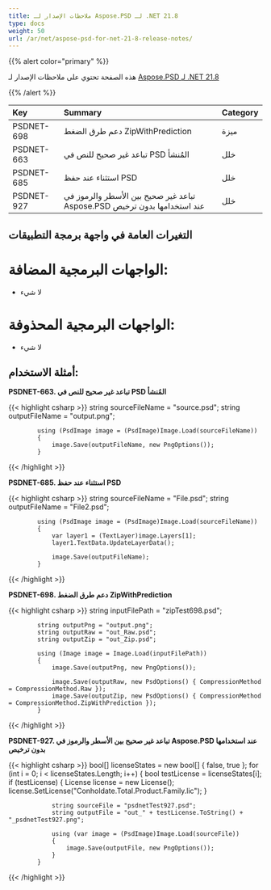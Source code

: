 ```yaml
---
title: ملاحظات الإصدار لـ Aspose.PSD لـ .NET 21.8
type: docs
weight: 50
url: /ar/net/aspose-psd-for-net-21-8-release-notes/
---
```


{{% alert color="primary" %}} 

هذه الصفحة تحتوي على ملاحظات الإصدار لـ [Aspose.PSD لـ .NET 21.8](https://www.nuget.org/packages/Aspose.PSD/)

{{% /alert %}} 

|**Key**|**Summary**|**Category**|
| :- | :- | :- |
|PSDNET-698|دعم طرق الضغط ZipWithPrediction|ميزة|
|PSDNET-663|تباعد غير صحيح للنص في PSD المُنشأ|خلل|
|PSDNET-685|استثناء عند حفظ PSD|خلل|
|PSDNET-927|تباعد غير صحيح بين الأسطر والرموز في Aspose.PSD عند استخدامها بدون ترخيص|خلل|

## **التغيرات العامة في واجهة برمجة التطبيقات**
# **الواجهات البرمجية المضافة:**
- لا شيء

# **الواجهات البرمجية المحذوفة:**
- لا شيء

## **أمثلة الاستخدام:**

**PSDNET-663. تباعد غير صحيح للنص في PSD المُنشأ**

{{< highlight csharp >}}
            string sourceFileName = "source.psd";
            string outputFileName = "output.png";

            using (PsdImage image = (PsdImage)Image.Load(sourceFileName))
            {
                image.Save(outputFileName, new PngOptions());
            }
{{< /highlight >}}

**PSDNET-685. استثناء عند حفظ PSD**

{{< highlight csharp >}}
            string sourceFileName = "File.psd";
            string outputFileName = "File2.psd";

            using (PsdImage image = (PsdImage)Image.Load(sourceFileName))
            {
                var layer1 = (TextLayer)image.Layers[1];
                layer1.TextData.UpdateLayerData();

                image.Save(outputFileName);
            }
{{< /highlight >}}

**PSDNET-698. دعم طرق الضغط ZipWithPrediction**

{{< highlight csharp >}}
            string inputFilePath = "zipTest698.psd";

            string outputPng = "output.png";
            string outputRaw = "out_Raw.psd";
            string outputZip = "out_Zip.psd";

            using (Image image = Image.Load(inputFilePath))
            {
                image.Save(outputPng, new PngOptions());

                image.Save(outputRaw, new PsdOptions() { CompressionMethod = CompressionMethod.Raw });
                image.Save(outputZip, new PsdOptions() { CompressionMethod = CompressionMethod.ZipWithPrediction });
            }
{{< /highlight >}}

**PSDNET-927. تباعد غير صحيح بين الأسطر والرموز في Aspose.PSD عند استخدامها بدون ترخيص**

{{< highlight csharp >}}
            bool[] licenseStates = new bool[] { false, true };
            for (int i = 0; i < licenseStates.Length; i++)
            {
                bool testLicense = licenseStates[i];
                if (testLicense)
                {
                    License license = new License();
                    license.SetLicense("Conholdate.Total.Product.Family.lic");
                }

                string sourceFile = "psdnetTest927.psd";
                string outputFile = "out_" + testLicense.ToString() + "_psdnetTest927.png";

                using (var image = (PsdImage)Image.Load(sourceFile))
                {
                    image.Save(outputFile, new PngOptions());
                }
            }
{{< /highlight >}}